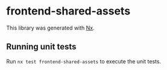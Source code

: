 # frontend-shared-assets

This library was generated with [Nx](https://nx.dev).

## Running unit tests

Run `nx test frontend-shared-assets` to execute the unit tests.
